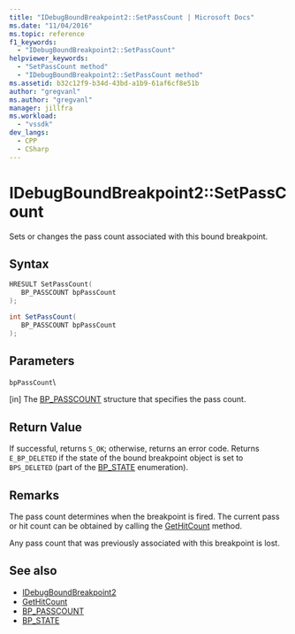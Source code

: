 ```yaml
---
title: "IDebugBoundBreakpoint2::SetPassCount | Microsoft Docs"
ms.date: "11/04/2016"
ms.topic: reference
f1_keywords:
  - "IDebugBoundBreakpoint2::SetPassCount"
helpviewer_keywords:
  - "SetPassCount method"
  - "IDebugBoundBreakpoint2::SetPassCount method"
ms.assetid: b32c12f9-b34d-43bd-a1b9-61af6cf8e51b
author: "gregvanl"
ms.author: "gregvanl"
manager: jillfra
ms.workload:
  - "vssdk"
dev_langs:
  - CPP
  - CSharp
---
```

# IDebugBoundBreakpoint2::SetPassCount
Sets or changes the pass count associated with this bound breakpoint.

## Syntax

```cpp
HRESULT SetPassCount( 
   BP_PASSCOUNT bpPassCount
);
```

```csharp
int SetPassCount( 
   BP_PASSCOUNT bpPassCount
);
```

## Parameters
 `bpPassCount`\

 [in] The [BP_PASSCOUNT](../../../extensibility/debugger/reference/bp-passcount.md) structure that specifies the pass count.

## Return Value
 If successful, returns `S_OK`; otherwise, returns an error code. Returns `E_BP_DELETED` if the state of the bound breakpoint object is set to `BPS_DELETED` (part of the [BP_STATE](../../../extensibility/debugger/reference/bp-state.md) enumeration).

## Remarks
 The pass count determines when the breakpoint is fired. The current pass or hit count can be obtained by calling the [GetHitCount](../../../extensibility/debugger/reference/idebugboundbreakpoint2-gethitcount.md) method.

 Any pass count that was previously associated with this breakpoint is lost.

## See also
- [IDebugBoundBreakpoint2](../../../extensibility/debugger/reference/idebugboundbreakpoint2.md)
- [GetHitCount](../../../extensibility/debugger/reference/idebugboundbreakpoint2-gethitcount.md)
- [BP_PASSCOUNT](../../../extensibility/debugger/reference/bp-passcount.md)
- [BP_STATE](../../../extensibility/debugger/reference/bp-state.md)
